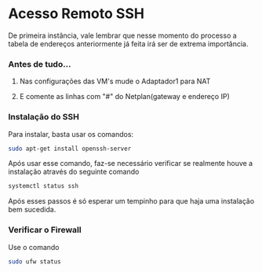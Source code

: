 <h1 align="left">Acesso Remoto SSH</h1>

De primeira instância, vale lembrar que nesse momento do processo a tabela de endereços anteriormente já feita irá ser de extrema importância. 

### Antes de tudo...

1. Nas configurações das VM's mude o Adaptador1 para NAT


2. E comente as linhas com "#" do Netplan(gateway e endereço IP)


### Instalação do SSH

Para instalar, basta usar os comandos:

```bash
sudo apt-get install openssh-server
```

Após usar esse comando, faz-se necessário verificar se realmente houve a instalação através do seguinte comando
```bash
systemctl status ssh
```
Após esses passos é só esperar um tempinho para que haja uma instalação bem sucedida.

### Verificar o Firewall
 Use o comando 
```bash
sudo ufw status
```

